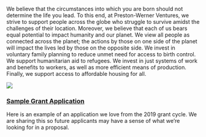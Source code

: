 We believe that the circumstances into which you are born should not determine the life you lead. To this end, at Preston-Werner Ventures, we strive to support people across the globe who struggle to survive amidst the challenges of their location. Moreover, we believe that each of us bears equal potential to impact humanity and our planet. We view all people as connected across the planet; the actions by those on one side of the planet will impact the lives led by those on the opposite side. We invest in voluntary family planning to reduce unmet need for access to birth control. We support humanitarian aid to refugees. We invest in just systems of work and benefits to workers, as well as more efficient means of production. Finally, we support access to affordable housing for all.

<div class="flex mt-8">
  <a href="/downloads/pwv-sample-grant.pdf">
    <div class="w-20 -ml-4"><img src="/images/pdf.png" class="w-full"></div>
  </a>
  <div class="ml-2">
    <h3 class="font-medium text-red-900"><a href="/downloads/pwv-sample-grant.pdf">Sample Grant Application</a></h3>
    <p class="mt-1 text-sm">Here is an example of an application we love from the 2019 grant cycle. We are sharing this so future applicants may have a sense of what we’re looking for in a proposal.</p>
  </div>
</div>
